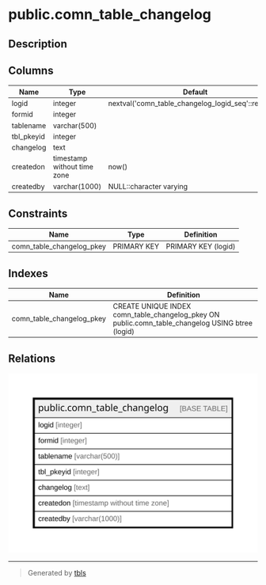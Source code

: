 # public.comn_table_changelog

## Description

## Columns

| Name | Type | Default | Nullable | Children | Parents | Comment |
| ---- | ---- | ------- | -------- | -------- | ------- | ------- |
| logid | integer | nextval('comn_table_changelog_logid_seq'::regclass) | false |  |  |  |
| formid | integer |  | true |  |  |  |
| tablename | varchar(500) |  | true |  |  |  |
| tbl_pkeyid | integer |  | true |  |  |  |
| changelog | text |  | true |  |  |  |
| createdon | timestamp without time zone | now() | true |  |  |  |
| createdby | varchar(1000) | NULL::character varying | true |  |  |  |

## Constraints

| Name | Type | Definition |
| ---- | ---- | ---------- |
| comn_table_changelog_pkey | PRIMARY KEY | PRIMARY KEY (logid) |

## Indexes

| Name | Definition |
| ---- | ---------- |
| comn_table_changelog_pkey | CREATE UNIQUE INDEX comn_table_changelog_pkey ON public.comn_table_changelog USING btree (logid) |

## Relations

![er](public.comn_table_changelog.svg)

---

> Generated by [tbls](https://github.com/k1LoW/tbls)

